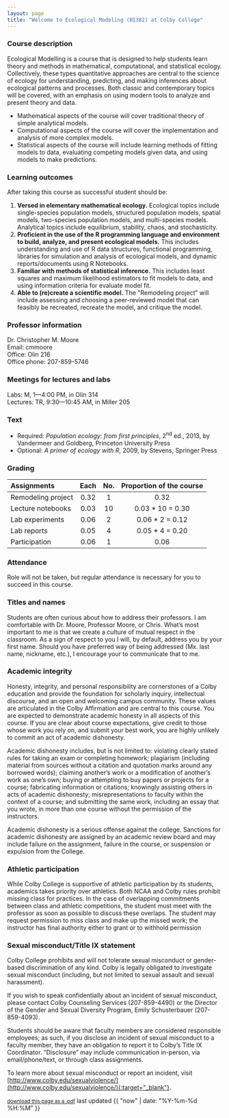 ```yaml
---
layout: page
title: "Welcome to Ecological Modeling (BI382) at Colby College"
---
```


### Course description
Ecological Modelling is a course that is designed to help students learn theory and methods in mathematical, computational, and statistical ecology. Collectively, these types quantitative approaches are central to the science of ecology for understanding, predicting, and making inferences about ecological patterns and processes. Both classic and contemporary topics will be covered, with an emphasis on using modern tools to analyze and present theory and data.

* Mathematical aspects of the course will cover traditional theory of simple analytical models.
* Computational aspects of the course will cover the implementation and analysis of more complex models.
* Statistical aspects of the course will include learning methods of fitting models to data, evaluating competing models given data, and using models to make predictions.



### Learning outcomes
After taking this course as successful student should be:

1. **Versed in elementary mathematical ecology.** Ecological topics include single-species population models, structured population models, spatial models, two-species population models, and multi-species models. Analytical topics include equilibrium, stability, chaos, and stochasticity.
2. **Proficient in the use of the R programming language and environment to build, analyze, and present ecological models.** This includes understanding and use of R data structures, functional programming, libraries for simulation and analysis of ecological models, and dynamic reports/documents using R Notebooks.
3. **Familiar with methods of statistical inference.** This includes least squares and maximum likelihood estimators to fit models to data, and using information criteria for evaluate model fit.
4. **Able to (re)create a scientific model.** The "Remodeling project" will include assessing and choosing a peer-reviewed model that can feasibly be recreated, recreate the model, and critique the model.


### Professor information
Dr. Christopher M. Moore  
Email: cmmoore  
Office: Olin 216  
Office phone: 207-859-5746  

### Meetings for lectures and labs
Labs: M, 1—4:00 PM, in Olin 314  
Lectures: TR, 9:30—10:45 AM, in Miller 205

### Text
* Required: *Population ecology: from first principles*, 2<sup>nd</sup> ed., 2013, by Vandermeer and Goldberg, Princeton University Press  
* Optional: *A primer of ecology with R*, 2009, by Stevens, Springer Press

### Grading

Assignments | Each | No. | Proportion of the course |
:------------------|:----:|:---:|:------------------------:|
Remodeling project | 0.32 | 1   |                     0.32 |
Lecture notebooks  | 0.03 | 10  |         0.03 * 10 = 0.30 |
Lab experiments    | 0.06 | 2   |          0.06 * 2 = 0.12 |
Lab reports        | 0.05 | 4   |          0.05 * 4 = 0.20 |
Participation      | 0.06 | 1   |                     0.06 |

### Attendance
Role will not be taken, but regular attendance is necessary for you to succeed in this course.

### Titles and names
Students are often curious about how to address their professors. I am comfortable with Dr. Moore, Professor Moore, or Chris. What’s most important to me is that we create a culture of mutual respect in the classroom. As a sign of respect to you I will, by default, address you by your first name. Should you have preferred way of being addressed (Mx. last name, nickname, etc.), I encourage your to communicate that to me.


### Academic integrity

Honesty, integrity, and personal responsibility are cornerstones of a Colby education and provide the foundation for scholarly inquiry, intellectual discourse, and an open and welcoming campus community. These values are articulated in the Colby Affirmation and are central to this course. You are expected to demonstrate academic honesty in all aspects of this course. If you are clear about course expectations, give credit to those whose work you rely on, and submit your best work, you are highly unlikely to commit an act of academic dishonesty.

Academic dishonesty includes, but is not limited to: violating clearly stated rules for taking an exam or completing homework; plagiarism (including material from sources without a citation and quotation marks around any borrowed words); claiming another’s work or a modification of another’s work as one’s own; buying or attempting to buy papers or projects for a course; fabricating information or citations; knowingly assisting others in acts of academic dishonesty; misrepresentations to faculty within the context of a course; and submitting the same work, including an essay that you wrote, in more than one course without the permission of the instructors.

Academic dishonesty is a serious offense against the college. Sanctions for academic dishonesty are assigned by an academic review board and may include failure on the assignment, failure in the course, or suspension or expulsion from the College.

### Athletic participation

While Colby College is supportive of athletic participation by its students, academics takes priority over athletics. Both NCAA and Colby rules prohibit missing class for practices. In the case of overlapping commitments between class and athletic competitions, the student must meet with the professor as soon as possible to discuss these overlaps. The student may request permission to miss class and make up the missed work; the instructor has final authority either to grant or to withhold permission

### Sexual misconduct/Title IX statement

Colby College prohibits and will not tolerate sexual misconduct or gender-based discrimination of any kind. Colby is legally obligated to investigate sexual misconduct (including, but not limited to sexual assault and sexual harassment).

If you wish to speak confidentially about an incident of sexual misconduct, please contact Colby Counseling Services (207-859-4490) or the Director of the Gender and Sexual Diversity Program, Emily Schusterbauer (207-859-4093).

Students should be aware that faculty members are considered responsible employees; as such, if you disclose an incident of sexual misconduct to a faculty member, they have an obligation to report it to Colby’s Title IX Coordinator. “Disclosure” may include communication in-person, via email/phone/text, or through class assignments.

To learn more about sexual misconduct or report an incident, visit [http://www.colby.edu/sexualviolence/](http://www.colby.edu/sexualviolence/){:target="_blank"}.

<!---
compiles page to pdf
pandoc index.md --latex-engine=xelatex -V geometry:margin=1in -o Misc/Syllabus.pdf
--->
<small><a href="./Misc/Syllabus.pdf" download>download this page as a .pdf</a></small> last updated {{ "now" | date: "%Y-%m-%d %H:%M" }}